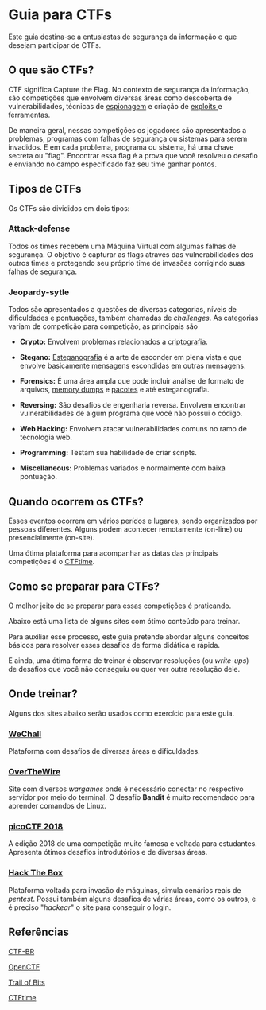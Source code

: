 # Guia para CTFs
Este guia destina-se a entusiastas de segurança da informação e que desejam participar de CTFs.

## O que são CTFs?
CTF significa Capture the Flag. No contexto de segurança da informação, são competições que envolvem diversas áreas como descoberta de vulnerabilidades, técnicas de [espionagem](https://en.wikipedia.org/wiki/Tradecraft) e criação de <a href="https://pt.wikipedia.org/wiki/Exploit_(seguran%C3%A7a_de_computadores)"> exploits </a> e ferramentas.

De maneira geral, nessas competições os jogadores são apresentados a problemas, programas com falhas de segurança ou sistemas para serem invadidos. E em cada problema, programa ou sistema, há uma chave secreta ou "flag". Encontrar essa flag é a prova que você resolveu o desafio e enviando no campo especificado faz seu time ganhar pontos.

## Tipos de CTFs

Os CTFs são divididos em dois tipos:

### Attack-defense
Todos os times recebem uma Máquina Virtual com algumas falhas de segurança. O objetivo é capturar as flags através das vulnerabilidades dos outros times e protegendo seu próprio time de invasões corrigindo suas falhas de segurança.

### Jeopardy-sytle
Todos são apresentados a questões de diversas categorias, níveis de dificuldades e pontuações, também chamadas de _challenges_. As categorias variam de competição para competição, as principais são

* **Crypto:** Envolvem problemas relacionados a [criptografia](https://en.wikipedia.org/wiki/Outline_of_cryptography).

* **Stegano:** [Esteganografia](https://en.wikipedia.org/wiki/Steganography) é a arte de esconder em plena vista e que envolve basicamente mensagens escondidas em outras mensagens.

* **Forensics:** É uma área ampla que pode incluir análise de formato de arquivos, [memory dumps](https://pt.wikipedia.org/wiki/Core_dump) e  [pacotes](https://en.wikipedia.org/wiki/Packet_analyzer) e até esteganografia.

* **Reversing:** São desafios de engenharia reversa. Envolvem encontrar vulnerabilidades de algum programa que você não possui o código.

* **Web Hacking:**  Envolvem atacar vulnerabilidades comuns no ramo de tecnologia web.

* **Programming:** Testam sua habilidade de criar scripts.

* **Miscellaneous:** Problemas variados e normalmente com baixa pontuação.

## Quando ocorrem os CTFs?
Esses eventos ocorrem em vários perídos e lugares, sendo organizados por pessoas diferentes. Alguns podem acontecer remotamente (on-line) ou presencialmente (on-site).

Uma ótima plataforma para acompanhar as datas das principais competições é o [CTFtime](https://ctftime.org/event/list/upcoming).

## Como se preparar para CTFs?
O melhor jeito de se preparar para essas competições é praticando.

Abaixo está uma lista de alguns sites com ótimo conteúdo para treinar.

Para auxiliar esse processo, este guia pretende abordar alguns conceitos básicos para resolver esses desafios de forma didática e rápida.

E ainda, uma ótima forma de treinar é observar resoluções (ou _write-ups_) de desafios que você não conseguiu ou quer ver outra resolução dele.  

## Onde treinar?
Alguns dos sites abaixo serão usados como exercício para este guia.

### [WeChall](https://www.wechall.net/)
Plataforma com desafios de diversas áreas e dificuldades.

### [OverTheWire](http://overthewire.org/wargames/)
Site com diversos _wargames_ onde é necessário conectar no respectivo servidor por meio do terminal. O desafio __Bandit__ é muito recomendado para aprender comandos de Linux.

### [picoCTF 2018](https://2018game.picoctf.com/)
A edição 2018 de uma competição muito famosa e voltada para estudantes. Apresenta ótimos desafios introdutórios e de diversas áreas.   

### [Hack The Box](https://www.hackthebox.eu/login)
Plataforma voltada para invasão de máquinas, simula cenários reais de _pentest_. Possui também alguns desafios de várias áreas, como os outros, e é preciso "_hackear_" o site para conseguir o login.
## Referências
[CTF-BR](https://ctf-br.org/)


[OpenCTF](http://openctf.com/faq/)

[Trail of Bits](https://trailofbits.github.io/ctf)

[CTFtime](https://ctftime.org/)
